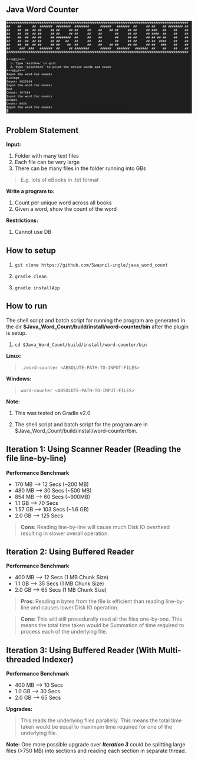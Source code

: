## Java Word Counter
![alt text](https://raw.githubusercontent.com/Swapnil-ingle/java_word_count/master/docs/img/word_count_startup.png "Example word-counter")

## Problem Statement
**Input:**
1. Folder with many text files
2. Each file can be very large
3. There can be many files in the folder running into GBs
> E.g. lots of eBooks in .txt format

**Write a program to:**
1. Count per unique word across all books
2. Given a word, show the count of the word

**Restrictions:**
1. Cannot use DB

## How to setup

1. `git clone https://github.com/Swapnil-ingle/java_word_count`

2. `gradle clean`

3. `gradle installApp`

## How to run

The shell script and batch script for running the program are generated in the dir **$Java_Word_Count/build/install/word-counter/bin** after the plugin is setup.

1. `cd $Java_Word_Count/build/install/word-counter/bin`

**Linux:**
> `./word-counter <ABSOLUTE-PATH-TO-INPUT-FILES>`

**Windows:**
> `word-counter <ABSOLUTE-PATH-TO-INPUT-FILES>`

**Note:**

1. This was tested on Gradle v2.0

2. The shell script and batch script for the program are in $Java_Word_Count/build/install/word-counter/bin.

## Iteration 1: Using Scanner Reader (Reading the file line-by-line)

**Performance Benchmark**
* 170 MB --> 12 Secs (~200 MB)
* 480 MB --> 30 Secs (~500 MB)
* 854 MB --> 60 Secs (~900MB)
* 1.1 GB --> 70 Secs
* 1.57 GB --> 103 Secs (~1.6 GB)
* 2.0 GB --> 125 Secs

> **Cons:** Reading line-by-line will cause much Disk IO overhead resulting in slower overall operation.

## Iteration 2: Using Buffered Reader

**Performance Benchmark**
* 400 MB --> 12 Secs (1 MB Chunk Size)
* 1.1 GB --> 35 Secs (1 MB Chunk Size)
* 2.0 GB --> 65 Secs (1 MB Chunk Size)

> **Pros:** Reading n bytes from the file is efficient than reading line-by-line and causes lower Disk IO operation.

> **Cons:** This will still procedurally read all the files one-by-one. This means the total time taken would be Summation of time required to process each of the underlying file.

## Iteration 3: Using Buffered Reader (With Multi-threaded Indexer)

**Performance Benchmark**
* 400 MB --> 10 Secs
* 1.0 GB --> 30 Secs
* 2.0 GB --> 65 Secs

**Upgrades:**
> This reads the underlying files parallelly. This means the total time taken would be equal to maximum time required for one of the underlying file.

**Note:** One more possible upgrade over **_Iteration 3_** could be splitting large files (>750 MB) into sections and reading each section in separate thread.

